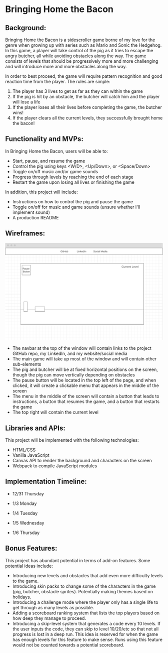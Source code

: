 # Bringing Home the Bacon

## Background:
Bringing Home the Bacon is a sidescroller game borne of my love for the genre when growing up with series such as Mario and Sonic the Hedgehog. In this game, a player will take control of the pig as it tries to escape the angry butcher, all while avoiding obstacles along the way. The game consists of levels that should be progressively more and more challenging and will introduce more and more obstacles along the way.

In order to best proceed, the game will require pattern recognition and good reaction time from the player. The rules are simple:

1) The player has 3 lives to get as far as they can within the game
2) If the pig is hit by an obstacle, the butcher will catch him and the player will lose a life
3) If the player loses all their lives before completing the game, the butcher wins!
4) If the player clears all the current levels, they successfully brought home the bacon!

## Functionality and MVPs:
In Bringing Home the Bacon, users will be able to:
* Start, pause, and resume the game
* Control the pig using keys <W/D>, <Up/Down>, or <Space/Down>
* Toggle on/off music and/or game sounds
* Progress through levels by reaching the end of each stage
* Restart the game upon losing all lives or finishing the game

In addition, this project will include:
* Instructions on how to control the pig and pause the game
* Toggle on/off for music and game sounds (unsure whether I'll implement sound)
* A production README

## Wireframes:
![wireframe](wireframe.png)
* The navbar at the top of the window will contain links to the project GitHub repo, my LinkedIn, and my website/social media
* The main game will take up most of the window and will contain other sub-elements
* The pig and butcher will be at fixed horizontal positions on the screen, though the pig can move vertically depending on obstacles
* The pause button will be located in the top left of the page, and when clicked, it will create a clickable menu that appears in the middle of the screen
* The menu in the middle of the screen will contain a button that leads to instructions, a button that resumes the game, and a button that restarts the game
* The top right will contain the current level

## Libraries and APIs:
This project will be implemented with the following technologies:
* HTML/CSS
* Vanilla JavaScript
* Canvas API to render the background and characters on the screen
* Webpack to compile JavaScript modules

## Implementation Timeline:
* 12/31 Thursday


* 1/3 Monday


* 1/4 Tuesday


* 1/5 Wednesday


* 1/6 Thursday


## Bonus Features:
This project has abundant potential in terms of add-on features. Some potential ideas include:
* Introducing new levels and obstacles that add even more difficulty levels to the game.
* Introducing skin packs to change some of the characters in the game (pig, butcher, obstacle sprites). Potentially making themes based on holidays.
* Introducing a challenge mode where the player only has a single life to get through as many levels as possible.
* Adding a scoreboard ranking system that lists the top players based on how deep they manage to proceed.
* Introducing a skip-level system that generates a code every 10 levels. If the user inputs the code, they can skip to level 10/20/etc so that not all progress is lost in a deep run. This idea is reserved for when the game has enough levels for this feature to make sense. Runs using this feature would not be counted towards a potential scoreboard.
